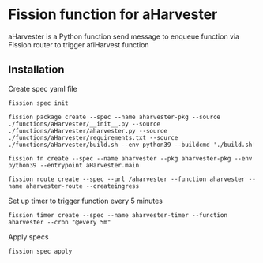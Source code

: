 # Fission function for aHarvester 

aHarvester is a Python function send message to enqueue function via Fission router to trigger aflHarvest function

## Installation 

Create spec yaml file
```shell
fission spec init
```
```shell
fission package create --spec --name aharvester-pkg --source ./functions/aHarvester/__init__.py --source ./functions/aHarvester/aharvester.py --source ./functions/aHarvester/requirements.txt --source ./functions/aHarvester/build.sh --env python39 --buildcmd './build.sh'
```
```shell
fission fn create --spec --name aharvester --pkg aharvester-pkg --env python39 --entrypoint aHarvester.main 
```

```shell
fission route create --spec --url /aharvester --function aharvester --name aharvester-route --createingress
```

Set up timer to trigger function every 5 minutes

```shell
fission timer create --spec --name aharvester-timer --function aharvester --cron "@every 5m"
```
Apply specs
```shell
fission spec apply
```